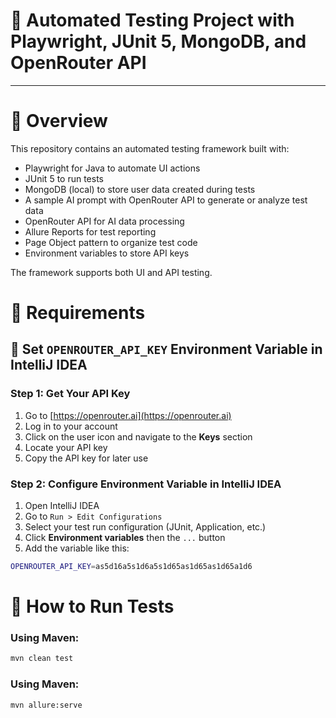 # 🤖 Automated Testing Project with Playwright, JUnit 5, MongoDB, and OpenRouter API

---

# 📌 Overview

This repository contains an automated testing framework built with:

- Playwright for Java to automate UI actions  
- JUnit 5 to run tests  
- MongoDB (local) to store user data created during tests  
- A sample AI prompt with OpenRouter API to generate or analyze test data  
- OpenRouter API for AI data processing  
- Allure Reports for test reporting  
- Page Object pattern to organize test code  
- Environment variables to store API keys  

The framework supports both UI and API testing.

# 📌 Requirements
## 🔐 Set `OPENROUTER_API_KEY` Environment Variable in IntelliJ IDEA

### Step 1: Get Your API Key

1. Go to [https://openrouter.ai](https://openrouter.ai)  
2. Log in to your account  
3. Click on the user icon and navigate to the **Keys** section  
4. Locate your API key  
5. Copy the API key for later use

### Step 2: Configure Environment Variable in IntelliJ IDEA

1. Open IntelliJ IDEA  
2. Go to `Run > Edit Configurations`  
3. Select your test run configuration (JUnit, Application, etc.)  
4. Click **Environment variables** then the `...` button  
5. Add the variable like this:
```bash
OPENROUTER_API_KEY=as5d16a5s1d6a5s1d65as1d65as1d65a1d6
````

# 🚀 How to Run Tests
### Using Maven:

```bash
mvn clean test
````

### Using Maven:
```bash
mvn allure:serve
````
